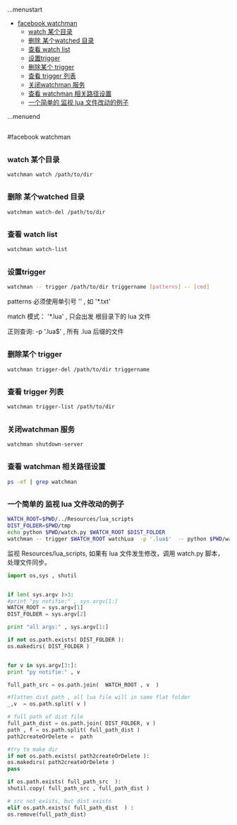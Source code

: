 ...menustart

 - [facebook watchman](#b50e0466a03291f83abf9cda054a962f)
     - [watch 某个目录](#d5725e1e142236069d95ca3b37eb719d)
     - [删除 某个watched 目录](#151d08852b1d146ac7c81968d3d018b0)
     - [查看 watch list](#71ddfb561fa5139ff5a2ab4f01e85d1b)
     - [设置trigger](#0014c3e14eb578443ec0f3caf758c03c)
     - [删除某个 trigger](#42f6410136119df6991d9591beb26ccb)
     - [查看 trigger 列表](#a1f2ce9a6b0ca6c348836701115c6454)
     - [关闭watchman 服务](#3947fc934eb080775ca62aa126dad96b)
     - [查看 watchman 相关路径设置](#0565f8f66838fec3a5ad3909c08ff395)
     - [一个简单的 监视 lua 文件改动的例子](#b99af44161fb3b1829c3e2067544f1b7)

...menuend


<h2 id="b50e0466a03291f83abf9cda054a962f"></h2>

#facebook watchman

<h2 id="d5725e1e142236069d95ca3b37eb719d"></h2>

### watch 某个目录

```bash
watchman watch /path/to/dir
```

<h2 id="151d08852b1d146ac7c81968d3d018b0"></h2>

### 删除 某个watched 目录

```bash
watchman watch-del /path/to/dir
```

<h2 id="71ddfb561fa5139ff5a2ab4f01e85d1b"></h2>

### 查看 watch list

```bash
watchman watch-list
```

<h2 id="0014c3e14eb578443ec0f3caf758c03c"></h2>

### 设置trigger

```bash
watchman -- trigger /path/to/dir triggername [patterns] -- [cmd]
```

patterns 必须使用单引号 '' , 如  '*.txt'

match 模式：  '*.lua' , 只会出发 根目录下的 lua 文件

正则查询:  -p '.lua$' , 所有 .lua 后缀的文件

<h2 id="42f6410136119df6991d9591beb26ccb"></h2>

### 删除某个 trigger 

```bash
watchman trigger-del /path/to/dir triggername
```

<h2 id="a1f2ce9a6b0ca6c348836701115c6454"></h2>

### 查看 trigger 列表

```bash
watchman trigger-list /path/to/dir
```

<h2 id="3947fc934eb080775ca62aa126dad96b"></h2>

### 关闭watchman 服务

```bash
watchman shutdown-server
```

<h2 id="0565f8f66838fec3a5ad3909c08ff395"></h2>

### 查看 watchman 相关路径设置

```bash
ps -ef | grep watchman
```


<h2 id="b99af44161fb3b1829c3e2067544f1b7"></h2>

### 一个简单的 监视 lua 文件改动的例子

```bash
WATCH_ROOT=$PWD/../Resources/lua_scripts
DIST_FOLDER=$PWD/tmp
echo python $PWD/watch.py $WATCH_ROOT $DIST_FOLDER
watchman -- trigger $WATCH_ROOT watchLua  -p '.lua$'  -- python $PWD/watch.py $WATCH_ROOT $DIST_FOLDER
```

监视 Resources/lua_scripts, 如果有 lua 文件发生修改，调用 watch.py 脚本，处理文件同步。

```python
import os,sys , shutil


if len( sys.argv )>3:
#print "py notifie:" , sys.argv[1:]
WATCH_ROOT = sys.argv[1]
DIST_FOLDER = sys.argv[2]

print "all args:" , sys.argv[1:]

if not os.path.exists( DIST_FOLDER ):
os.makedirs( DIST_FOLDER )


for v in sys.argv[3:]:
print "py notifie:" , v

full_path_src = os.path.join(  WATCH_ROOT , v  )

#flatten dist path , all lua file will in same flat folder
_,v  = os.path.split( v )

# full path of dist file
full_path_dist = os.path.join( DIST_FOLDER, v ) 
path , f = os.path.split( full_path_dist )
path2createOrDelete =  path

#try to make dir
if not os.path.exists( path2createOrDelete ):
os.makedirs( path2createOrDelete )
pass

if os.path.exists( full_path_src  ):
shutil.copy( full_path_src , full_path_dist )

# src not exists, but dist exists
elif os.path.exists( full_path_dist  ) :
os.remove(full_path_dist)

```


